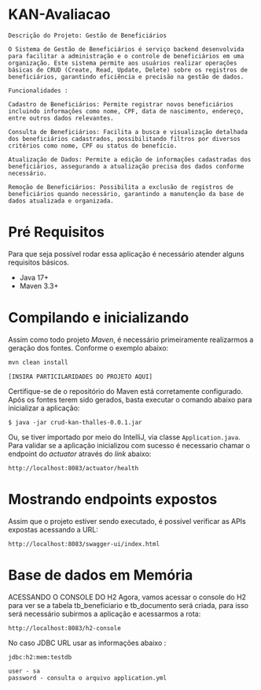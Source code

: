 # KAN-Avaliacao

```
Descrição do Projeto: Gestão de Beneficiários

O Sistema de Gestão de Beneficiários é serviço backend desenvolvida para facilitar a administração e o controle de beneficiários em uma organização. Este sistema permite aos usuários realizar operações básicas de CRUD (Create, Read, Update, Delete) sobre os registros de beneficiários, garantindo eficiência e precisão na gestão de dados.

Funcionalidades :

Cadastro de Beneficiários: Permite registrar novos beneficiários incluindo informações como nome, CPF, data de nascimento, endereço, entre outros dados relevantes.

Consulta de Beneficiários: Facilita a busca e visualização detalhada dos beneficiários cadastrados, possibilitando filtros por diversos critérios como nome, CPF ou status de benefício.

Atualização de Dados: Permite a edição de informações cadastradas dos beneficiários, assegurando a atualização precisa dos dados conforme necessário.

Remoção de Beneficiários: Possibilita a exclusão de registros de beneficiários quando necessário, garantindo a manutenção da base de dados atualizada e organizada.
```

# Pré Requisitos

Para que seja possível rodar essa aplicação é necessário atender alguns requisitos básicos.

- Java 17+
- Maven 3.3+ 

# Compilando e inicializando

Assim como todo projeto *Maven*, é necessário primeiramente realizarmos a geração dos fontes. Conforme o exemplo abaixo:

```bash
mvn clean install
```

`[INSIRA PARTICILARIDADES DO PROJETO AQUI]`

Certifique-se de o repositório do Maven está corretamente configurado. Após os fontes terem sido gerados, basta executar
o comando abaixo para inicializar a aplicação:

```
$ java -jar crud-kan-thalles-0.0.1.jar
```

Ou, se tiver importado por meio do IntelliJ, via classe `Application.java`. Para validar se a aplicação inicializou com
sucesso é necessario chamar o endpoint do *actuator* através do *link* abaixo:

```
http://localhost:8083/actuator/health
```

# Mostrando endpoints expostos

Assim que o projeto estiver sendo executado, é possível verificar as APIs expostas acessando a URL:

```
http://localhost:8083/swagger-ui/index.html
```
# Base de dados em Memória

ACESSANDO O CONSOLE DO H2
Agora, vamos acessar o console do H2 para ver se a tabela tb_beneficiario e tb_documento será criada, para isso será necessário subirmos a aplicação e acessarmos a rota: 

```
http://localhost:8083/h2-console
```

No caso JDBC URL usar as informações abaixo :


```
jdbc:h2:mem:testdb

user - sa
password - consulta o arquivo application.yml
